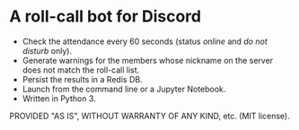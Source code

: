 # A roll-call bot for Discord

- Check the attendance every 60 seconds (status _online_ and _do not disturb_ only).
- Generate warnings for the members whose nickname on the server does not match the roll-call list.
- Persist the results in a Redis DB.
- Launch from the command line or a Jupyter Notebook.
- Written in Python 3.

PROVIDED "AS IS", WITHOUT WARRANTY OF ANY KIND, etc. (MIT license).
